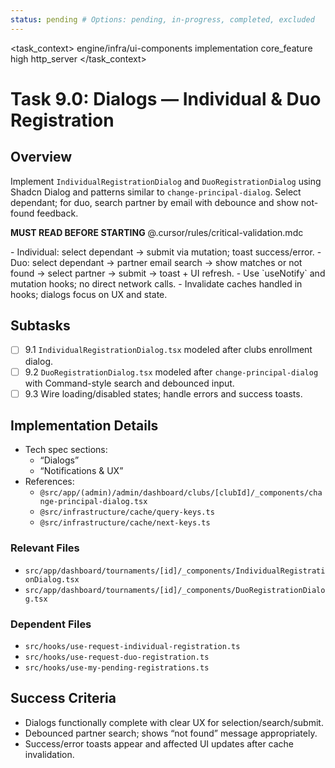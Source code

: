 ```yaml
---
status: pending # Options: pending, in-progress, completed, excluded
---
```


<task_context>
<domain>engine/infra/ui-components</domain>
<type>implementation</type>
<scope>core_feature</scope>
<complexity>high</complexity>
<dependencies>http_server</dependencies>
</task_context>

# Task 9.0: Dialogs — Individual & Duo Registration

## Overview

Implement `IndividualRegistrationDialog` and `DuoRegistrationDialog` using Shadcn Dialog and patterns similar to `change-principal-dialog`. Select dependant; for duo, search partner by email with debounce and show not-found feedback.

<import>**MUST READ BEFORE STARTING** @.cursor/rules/critical-validation.mdc</import>

<requirements>
- Individual: select dependant → submit via mutation; toast success/error.
- Duo: select dependant → partner email search → show matches or not found → select partner → submit → toast + UI refresh.
- Use `useNotify` and mutation hooks; no direct network calls.
- Invalidate caches handled in hooks; dialogs focus on UX and state.
</requirements>

## Subtasks

- [ ] 9.1 `IndividualRegistrationDialog.tsx` modeled after clubs enrollment dialog.
- [ ] 9.2 `DuoRegistrationDialog.tsx` modeled after `change-principal-dialog` with Command-style search and debounced input.
- [ ] 9.3 Wire loading/disabled states; handle errors and success toasts.

## Implementation Details

- Tech spec sections:
  - “Dialogs”
  - “Notifications & UX”
- References:
  - `@src/app/(admin)/admin/dashboard/clubs/[clubId]/_components/change-principal-dialog.tsx`
  - `@src/infrastructure/cache/query-keys.ts`
  - `@src/infrastructure/cache/next-keys.ts`

### Relevant Files

- `src/app/dashboard/tournaments/[id]/_components/IndividualRegistrationDialog.tsx`
- `src/app/dashboard/tournaments/[id]/_components/DuoRegistrationDialog.tsx`

### Dependent Files

- `src/hooks/use-request-individual-registration.ts`
- `src/hooks/use-request-duo-registration.ts`
- `src/hooks/use-my-pending-registrations.ts`

## Success Criteria

- Dialogs functionally complete with clear UX for selection/search/submit.
- Debounced partner search; shows “not found” message appropriately.
- Success/error toasts appear and affected UI updates after cache invalidation.

